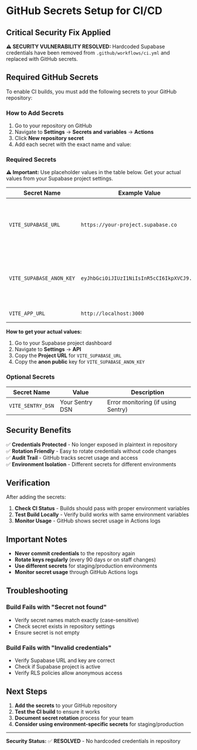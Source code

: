 # GitHub Secrets Setup for CI/CD

## Critical Security Fix Applied

**⚠️ SECURITY VULNERABILITY RESOLVED:** Hardcoded Supabase credentials have been removed from `.github/workflows/ci.yml` and replaced with GitHub secrets.

## Required GitHub Secrets

To enable CI builds, you must add the following secrets to your GitHub repository:

### How to Add Secrets

1. Go to your repository on GitHub
2. Navigate to **Settings** → **Secrets and variables** → **Actions**
3. Click **New repository secret**
4. Add each secret with the exact name and value:

### Required Secrets

**⚠️ Important:** Use placeholder values in the table below. Get your actual values from your Supabase project settings.

| Secret Name | Example Value | Description |
|-------------|---------------|-------------|
| `VITE_SUPABASE_URL` | `https://your-project.supabase.co` | Your Supabase project URL (from Project Settings → API) |
| `VITE_SUPABASE_ANON_KEY` | `eyJhbGciOiJIUzI1NiIsInR5cCI6IkpXVCJ9...` | Your Supabase anonymous key (from Project Settings → API) |
| `VITE_APP_URL` | `http://localhost:3000` | Application URL |

**How to get your actual values:**
1. Go to your Supabase project dashboard
2. Navigate to **Settings** → **API**
3. Copy the **Project URL** for `VITE_SUPABASE_URL`
4. Copy the **anon public** key for `VITE_SUPABASE_ANON_KEY`

### Optional Secrets

| Secret Name | Value | Description |
|-------------|-------|-------------|
| `VITE_SENTRY_DSN` | Your Sentry DSN | Error monitoring (if using Sentry) |

## Security Benefits

✅ **Credentials Protected** - No longer exposed in plaintext in repository  
✅ **Rotation Friendly** - Easy to rotate credentials without code changes  
✅ **Audit Trail** - GitHub tracks secret usage and access  
✅ **Environment Isolation** - Different secrets for different environments  

## Verification

After adding the secrets:

1. **Check CI Status** - Builds should pass with proper environment variables
2. **Test Build Locally** - Verify build works with same environment variables
3. **Monitor Usage** - GitHub shows secret usage in Actions logs

## Important Notes

- **Never commit credentials** to the repository again
- **Rotate keys regularly** (every 90 days or on staff changes)
- **Use different secrets** for staging/production environments
- **Monitor secret usage** through GitHub Actions logs

## Troubleshooting

### Build Fails with "Secret not found"
- Verify secret names match exactly (case-sensitive)
- Check secret exists in repository settings
- Ensure secret is not empty

### Build Fails with "Invalid credentials"
- Verify Supabase URL and key are correct
- Check if Supabase project is active
- Verify RLS policies allow anonymous access

## Next Steps

1. **Add the secrets** to your GitHub repository
2. **Test the CI build** to ensure it works
3. **Document secret rotation** process for your team
4. **Consider using environment-specific secrets** for staging/production

---

**Security Status:** ✅ **RESOLVED** - No hardcoded credentials in repository
